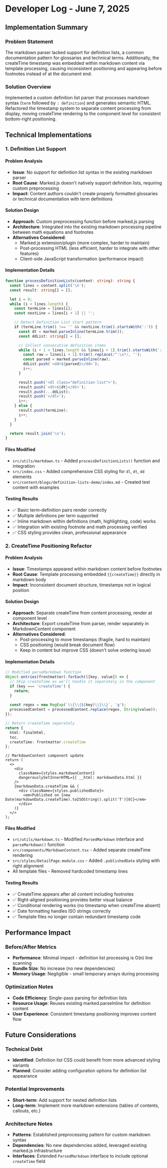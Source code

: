 # Developer Log - June 7, 2025

## Implementation Summary

### Problem Statement
The markdown parser lacked support for definition lists, a common documentation pattern for glossaries and technical terms. Additionally, the createTime timestamp was embedded within markdown content via template processing, causing inconsistent positioning and appearing before footnotes instead of at the document end.

### Solution Overview
Implemented a custom definition list parser that processes markdown syntax (`term` followed by `: definition`) and generates semantic HTML. Refactored the timestamp system to separate content processing from display, moving createTime rendering to the component level for consistent bottom-right positioning.

## Technical Implementations

### 1. Definition List Support

#### Problem Analysis
- **Issue**: No support for definition list syntax in the existing markdown parser
- **Root Cause**: Marked.js doesn't natively support definition lists, requiring custom preprocessing
- **Impact**: Content authors couldn't create properly formatted glossaries or technical documentation with term definitions

#### Solution Design
- **Approach**: Custom preprocessing function before marked.js parsing
- **Architecture**: Integrated into the existing markdown processing pipeline between math equations and footnotes
- **Alternatives Considered**: 
  - Marked.js extension/plugin (more complex, harder to maintain)
  - Post-processing HTML (less efficient, harder to integrate with other features)
  - Client-side JavaScript transformation (performance impact)

#### Implementation Details
```typescript
function processDefinitionLists(content: string): string {
  const lines = content.split('\n');
  const result: string[] = [];

  let i = 0;
  while (i < lines.length) {
    const termLine = lines[i];
    const nextLine = lines[i + 1] || '';

    // Detect Definition List start pattern
    if (termLine.trim() !== '' && nextLine.trim().startsWith(':')) {
      const dt = marked.parseInline(termLine.trim());
      const ddList: string[] = [];

      // Collect consecutive definition items
      while (i + 1 < lines.length && lines[i + 1].trim().startsWith(':')) {
        const raw = lines[i + 1].trim().replace(/^:\s*/, '');
        const parsed = marked.parseInline(raw);
        ddList.push(`<dd>${parsed}</dd>`);
        i++;
      }

      result.push('<dl class="definition-list">');
      result.push(`<dt>${dt}</dt>`);
      result.push(...ddList);
      result.push('</dl>');
      i++;
    } else {
      result.push(termLine);
      i++;
    }
  }

  return result.join('\n');
}
```

#### Files Modified
- `src/utils/markdown.ts` - Added `processDefinitionLists()` function and integration
- `src/index.css` - Added comprehensive CSS styling for `dl`, `dt`, `dd` elements
- `src/content/blogs/definition-lists-demo/index.md` - Created test content with examples

#### Testing Results
- ✅ Basic term-definition pairs render correctly
- ✅ Multiple definitions per term supported
- ✅ Inline markdown within definitions (math, highlighting, code) works
- ✅ Integration with existing footnote and math processing verified
- ✅ CSS styling provides clean, professional appearance

### 2. CreateTime Positioning Refactor

#### Problem Analysis
- **Issue**: Timestamps appeared within markdown content before footnotes
- **Root Cause**: Template processing embedded `{{createTime}}` directly in markdown body
- **Impact**: Inconsistent document structure, timestamps not in logical position

#### Solution Design
- **Approach**: Separate createTime from content processing, render at component level
- **Architecture**: Export createTime from parser, render separately in MarkdownContent component
- **Alternatives Considered**:
  - Post-processing to move timestamps (fragile, hard to maintain)
  - CSS positioning (would break document flow)
  - Keep in content but improve CSS (doesn't solve ordering issue)

#### Implementation Details
```typescript
// Modified parseMarkdown function
Object.entries(frontmatter).forEach(([key, value]) => {
  // Skip createTime as we'll handle it separately in the component
  if (key === 'createTime') {
    return;
  }
  
  const regex = new RegExp(`\\{\\{${key}\\}\\}`, 'g');
  processedContent = processedContent.replace(regex, String(value));
});

// Return createTime separately
return {
  html: finalHtml,
  toc,
  createTime: frontmatter.createTime
};
```

```tsx
// MarkdownContent component update
return (
  <>
    <div 
      className={styles.markdownContent}
      dangerouslySetInnerHTML={{ __html: markdownData.html }}
    />
    {markdownData.createTime && (
      <div className={styles.publishedDate}>
        <em>Published on {new Date(markdownData.createTime).toISOString().split('T')[0]}</em>
      </div>
    )}
  </>
);
```

#### Files Modified
- `src/utils/markdown.ts` - Modified `ParsedMarkdown` interface and `parseMarkdown()` function
- `src/components/MarkdownContent.tsx` - Added separate createTime rendering
- `src/styles/DetailPage.module.css` - Added `.publishedDate` styling with right alignment
- All template files - Removed hardcoded timestamp lines

#### Testing Results
- ✅ CreateTime appears after all content including footnotes
- ✅ Right-aligned positioning provides better visual balance
- ✅ Conditional rendering works (no timestamp when createTime absent)
- ✅ Date formatting handles ISO strings correctly
- ✅ Template files no longer contain redundant timestamp code

## Performance Impact

### Before/After Metrics
- **Performance**: Minimal impact - definition list processing is O(n) line scanning
- **Bundle Size**: No increase (no new dependencies)
- **Memory Usage**: Negligible - small temporary arrays during processing

### Optimization Notes
- **Code Efficiency**: Single-pass parsing for definition lists
- **Resource Usage**: Reuses existing marked.parseInline for definition content
- **User Experience**: Consistent timestamp positioning improves content flow

## Future Considerations

### Technical Debt
- **Identified**: Definition list CSS could benefit from more advanced styling variants
- **Planned**: Consider adding configuration options for definition list appearance

### Potential Improvements
- **Short-term**: Add support for nested definition lists
- **Long-term**: Implement more markdown extensions (tables of contents, callouts, etc.)

### Architecture Notes
- **Patterns**: Established preprocessing pattern for custom markdown syntax
- **Dependencies**: No new dependencies added, leveraged existing marked.js infrastructure
- **Interfaces**: Extended `ParsedMarkdown` interface to include optional `createTime` field
